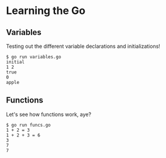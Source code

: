 # Learning the Go

## Variables

Testing out the different variable declarations and initializations!

    $ go run variables.go
    initial
    1 2
    true
    0
    apple

## Functions

Let's see how functions work, aye?

    $ go run funcs.go
    1 + 2 = 3
    1 + 2 + 3 = 6
    3
    7
    7
